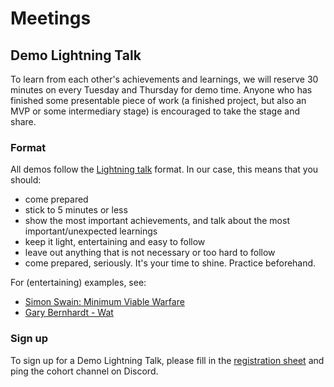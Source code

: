 # Meetings

## Demo Lightning Talk

To learn from each other's achievements and learnings, we will reserve 30 minutes on every Tuesday and Thursday for demo time. Anyone who has finished some presentable piece of work (a finished project, but also an MVP or some intermediary stage) is encouraged to take the stage and share.

### Format

All demos follow the [Lightning talk](https://en.wikipedia.org/wiki/Lightning_talk) format. In our case, this means that you should:
- come prepared
- stick to 5 minutes or less
- show the most important achievements, and talk about the most important/unexpected learnings
- keep it light, entertaining and easy to follow
- leave out anything that is not necessary or too hard to follow
- come prepared, seriously. It's your time to shine. Practice beforehand.

For (entertaining) examples, see:
- [Simon Swain: Minimum Viable Warfare](https://www.youtube.com/watch?v=zeKNXaM2fsA)
- [Gary Bernhardt - Wat](https://www.destroyallsoftware.com/talks/wat)


### Sign up

To sign up for a Demo Lightning Talk, please fill in the [registration sheet](https://docs.google.com/spreadsheets/d/16BshS5tb3vlhcZCvvjtPllSxLRndpy3QcEdqHpMxkek/edit?usp=sharing) and ping the cohort channel on Discord.
